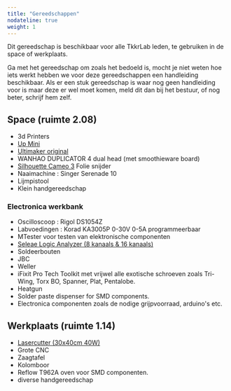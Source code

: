```yaml
---
title: "Gereedschappen"
nodateline: true
weight: 1
---
```


Dit gereedschap is beschikbaar voor alle TkkrLab leden, te gebruiken in de space of werkplaats.

Ga met het gereedschap om zoals het bedoeld is, mocht je niet weten hoe iets werkt hebben we voor deze gereedschappen een handleiding beschikbaar. Als er een stuk gereedschap is waar nog geen handleiding voor is maar deze er wel moet komen, meld dit dan bij het bestuur, of nog beter, schrijf hem zelf.

## Space (ruimte 2.08)
 * 3d Printers
  * [Up Mini](up-mini)
  * [Ultimaker original](ultimaker)
  * WANHAO DUPLICATOR 4 dual head (met smoothieware board)
 * [Silhouette Cameo 3](silhouette) Folie snijder 
 * Naaimachine : Singer Serenade 10
 * Lijmpistool
 * Klein handgereedschap 

### Electronica werkbank 
 * Oscilloscoop : Rigol DS1054Z 
 * Labvoedingen : Korad KA3005P 0-30V 0-5A programmeerbaar
 * MTester voor testen van elektronische componenten
 * [Seleae Logic Analyzer (8 kanaals & 16 kanaals)](http://support.saleae.com/hc/en-us/sections/200114124-Get-Started-Using-the-Saleae-Logic-Analyzer)
 * Soldeerbouten
  * JBC
  * Weller
 * iFixit Pro Tech Toolkit met vrijwel alle exotische schroeven zoals Tri-Wing, Torx BO, Spanner, Plat, Pentalobe.
 * Heatgun
 * Solder paste dispenser for SMD components.
 * Electronica componenten zoals de nodige grijpvoorraad, arduino's etc. 

## Werkplaats (ruimte 1.14)
 * [Lasercutter (30x40cm 40W)](lasercutter-cw3040)
 * Grote CNC 
 * Zaagtafel
 * Kolomboor
 * Reflow T962A oven voor SMD componenten.
 * diverse handgereedschap